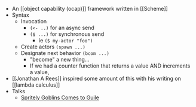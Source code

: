 - An [[object capability (ocap)]] framework written in [[Scheme]]
- Syntax
    - Invocation
        - `(<- ..)` for an async send
        - `($ ...)` for synchronous send
            - ie `($ my-actor "foo")`
    - Create actors `(spawn ...)`
    - Designate next behavior `(bcom ...)`
        - "become" a new thing... 
        - If we had a counter function that returns a value AND increments a value, 
- [[Jonathan A Rees]] inspired some amount of this with his writing on [[lambda calculus]]
- Talks
    - [Spritely Goblins Comes to Guile](https://fosdem.org/2022/schedule/event/spritelygoblins/)

